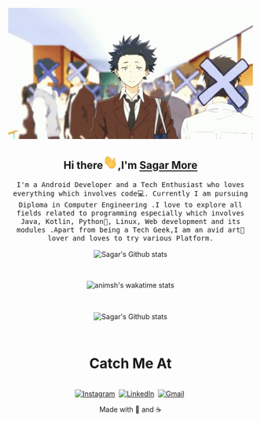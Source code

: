 <p align='center'>
   <img src="https://github.com/animsh/animsh/blob/main/gifs/tenor.gif">
</p>
<h2 align="center">Hi there<img width="30px" src="https://github.com/animsh/animsh/blob/main/gifs/Hi.gif">,I'm <a href="https://animsh.github.io">Sagar More</a></h2>
<p align="center">
  <samp>
  I'm a Android Developer and a Tech Enthusiast who loves everything which involves code💻. Currently I am pursuing Diploma in Computer Engineering .I love to explore all fields related to programming especially which involves Java, Kotlin, Python🐍, Linux, Web development and its modules .Apart from being a Tech Geek,I am an avid art🎨 lover and loves to try various Platform.
  </samp>
</p>

<p align="center">
   <img src="https://github-readme-stats.vercel.app/api?username=animsh&show_icons=true&border=true" alt="Sagar's Github stats" align="center">
</p>
<br>

<p align='center'>
  <img src="https://github-readme-stats.vercel.app/api/wakatime?username=animsh" alt="animsh's wakatime stats" align="center">
</p>
<br>

<p align="center">
   <img src="https://github-readme-stats.vercel.app/api/top-langs/?username=animsh&layout=compact" alt="Sagar's Github stats" align="center">
</p>
<br>

<h1 align="center">Catch Me At</h1>
<p align="center">
<br>
<a href="https://www.instagram.com/__animesh7__/"><img src="https://img.shields.io/badge/instagram-%23E4405F.svg?&style=for-the-badge&logo=instagram&logoColor=white" alt="Instagram" /></a>&nbsp;
<a href="https://www.linkedin.com/in/animshmore/"><img src="https://img.shields.io/badge/linkedin-%230077B5.svg?&style=for-the-badge&logo=linkedin&logoColor=white" alt="LinkedIn" /></a>&nbsp;
<a href="mailto:animsh.more@gmail.com?subject=Hola%20Kunal"><img src="https://img.shields.io/badge/gmail-%23D14836.svg?&style=for-the-badge&logo=gmail&logoColor=white" alt="Gmail"/></a>&nbsp;
</p>

<p align="center">
Made with 💖 and ☕</p>
